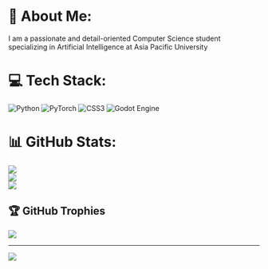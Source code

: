 # 💫 About Me:
I am a passionate and detail-oriented Computer Science student specializing in Artificial Intelligence at Asia Pacific University


# 💻 Tech Stack:
![Python](https://img.shields.io/badge/python-3670A0?style=for-the-badge&logo=python&logoColor=ffdd54) ![PyTorch](https://img.shields.io/badge/PyTorch-%23EE4C2C.svg?style=for-the-badge&logo=PyTorch&logoColor=white) ![CSS3](https://img.shields.io/badge/css3-%231572B6.svg?style=for-the-badge&logo=css3&logoColor=white) ![Godot Engine](https://img.shields.io/badge/GODOT-%23FFFFFF.svg?style=for-the-badge&logo=godot-engine)
# 📊 GitHub Stats:
![](https://github-readme-stats.vercel.app/api?username=MrButtsOnGithub&theme=gruvbox&hide_border=false&include_all_commits=true&count_private=false)<br/>
![](https://nirzak-streak-stats.vercel.app/?user=MrButtsOnGithub&theme=gruvbox&hide_border=false)<br/>
![](https://github-readme-stats.vercel.app/api/top-langs/?username=MrButtsOnGithub&theme=gruvbox&hide_border=false&include_all_commits=true&count_private=false&layout=compact)

## 🏆 GitHub Trophies
![](https://github-profile-trophy.vercel.app/?username=MrButtsOnGithub&theme=radical&no-frame=false&no-bg=true&margin-w=4)

---
[![](https://visitcount.itsvg.in/api?id=MrButtsOnGithub&icon=0&color=0)](https://visitcount.itsvg.in)
